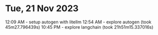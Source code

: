 # Tue, 21 Nov 2023

12:09 AM - setup autogen with litellm
12:54 AM - explore autogen (took 45m27.796439s)
10:45 PM - explore langchain (took 21h51m15.337016s)
